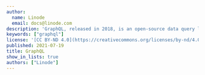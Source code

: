 ```yaml
---
author:
  name: Linode
  email: docs@linode.com
description: 'GraphQL, released in 2018, is an open-source data query language for APIs originally created by Lee Byron from Facebook and now maintained by the GraphQL foundation.'
keywords: ["graphql"]
license: '[CC BY-ND 4.0](https://creativecommons.org/licenses/by-nd/4.0)'
published: 2021-07-19
title: GraphQL
show_in_lists: true
authors: ["Linode"]
---
```


